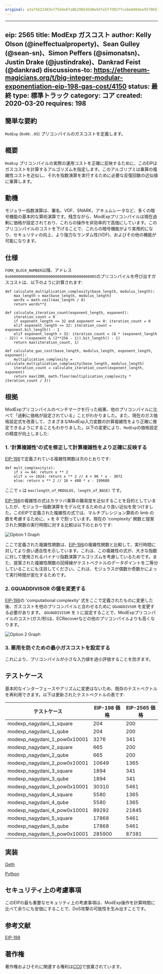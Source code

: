 ```yaml
---
original: a3a75622403e775d4e6fa0b298545d0e93fe5f7d92ffcebe8404ee9570651d7d
---
```


---
eip: 2565
title: ModExp ガスコスト
author: Kelly Olson (@ineffectualproperty)、Sean Gulley (@sean-sn)、Simon Peffers (@simonatsn)、Justin Drake (@justindrake)、Dankrad Feist (@dankrad)
discussions-to: https://ethereum-magicians.org/t/big-integer-modular-exponentiation-eip-198-gas-cost/4150
status: 最終
type: 標準トラック
category: コア
created: 2020-03-20
requires: 198
---

## 簡単な要約
`ModExp` (`0x00..05`) プリコンパイルのガスコストを定義します。

## 概要
`ModExp` プリコンパイルの実際の運用コストを正確に反映するために、このEIPはガスコストを計算するアルゴリズムを指定します。このアルゴリプミは乗算の複雑性コストを近似し、それを指数演算を実行するために必要な反復回数の近似値に乗算します。

## 動機
モジュラー指数演算は、署名、VDF、SNARK、アキュムレータなど、多くの暗号機能の基本的な算術演算です。残念ながら、ModExpプリコンパイルは現在過剰に価格が設定されており、これらの操作を非効率的で高価にしています。このプリコンパイルのコストを下げることで、これらの暗号機能がより実用的になり、セキュリティの向上、より強力なランダム性(VDF)、およびその他の機能が可能になります。

## 仕様
`FORK_BLOCK_NUMBER`以降、アドレス`0x0000000000000000000000000000000000000005`のプリコンパイルを呼び出すガスコストは、以下のように計算されます:
```
def calculate_multiplication_complexity(base_length, modulus_length):
    max_length = max(base_length, modulus_length)
    words = math.ceil(max_length / 8)
    return words**2

def calculate_iteration_count(exponent_length, exponent):
    iteration_count = 0
    if exponent_length <= 32 and exponent == 0: iteration_count = 0
    elif exponent_length <= 32: iteration_count = exponent.bit_length() - 1
    elif exponent_length > 32: iteration_count = (8 * (exponent_length - 32)) + ((exponent & (2**256 - 1)).bit_length() - 1)
    return max(iteration_count, 1)

def calculate_gas_cost(base_length, modulus_length, exponent_length, exponent):
    multiplication_complexity = calculate_multiplication_complexity(base_length, modulus_length)
    iteration_count = calculate_iteration_count(exponent_length, exponent)
    return max(200, math.floor(multiplication_complexity * iteration_count / 3))
```

## 根拠
ModExpプリコンパイルのベンチマークを行った結果、他のプリコンパイルに比べて「過剰に価格が設定されている」ことがわかりました。また、現在のガス価格設定式を改善して、さまざまなModExp入力変数の計算複雑性をより正確に推定できるようにすることもわかりました。以下の変更により、`ModExp`の価格設定の精度が向上しました:

### 1. '計算複雑性'の式を修正して計算複雑性をより正確に反映する
[EIP-198](./eip-198.md)で定義されている複雑性関数は次のとおりです:

```
def mult_complexity(x):
    if x <= 64: return x ** 2
    elif x <= 1024: return x ** 2 // 4 + 96 * x - 3072
    else: return x ** 2 // 16 + 480 * x - 199680
```
ここで `x` は `max(length_of_MODULUS, length_of_BASE)` です。

[EIP-198](./eip-198.md)の複雑性の式はカラツバ乗算の難易度を近似することを目的としていましたが、モジュラー指数演算をモデル化するためのより良い近似を見つけました。このEIPで定義された複雑性の式では、マルチプレシジョン算術の limb の数を考慮するために、`x` を 8 で割っています。現在の 'complexity' 関数と提案された関数の実行時間に対する比較は以下のとおりです:

![Option 1 Graph](../assets/eip-2565/Complexity_Regression.png)

ここで定義された複雑性関数は、[EIP-198](./eip-198.md)の複雑性関数と比較して、実行時間に対してより良い適合性を示しています。これは、この複雑性の式が、大きな指数に対して使用されるバイナリ指数演算アルゴリズムを考慮しているためです。また、提案された複雑性関数の回帰線がテストベクトルのデータポイントを二等分していることにも注目してください。これは、モジュラスが偶数か奇数かによって実行時間が変化するためです。

### 2. GQUADDIVISOR の値を変更する
[EIP-198](./eip-198.md)の 'computational complexity' 式をここで定義されたものに変更した後、ガスコストを他のプリコンパイルと合わせるために `QGUADDIVSOR` を変更する必要があります。 `QGUADDIVISOR` を `3` に設定することで、ModExpプリコンパイルのコスト(ガス/秒)は、ECRecoverなどの他のプリコンパイルよりも高くなります。

![Option 2 Graph](../assets/eip-2565/GQuad_Change.png)

### 3. 悪用を防ぐための最小ガスコストを設定する
これにより、プリコンパイルが小さな入力値を過小評価することを防ぎます。

## テストケース
基本的なインターフェースやアリズムに変更はないため、既存のテストベクトルを再利用できます。以下は更新されたテストベクトルの表です:

| テストケース  | EIP-198 価格 | EIP-2565 価格 |
| ------------- | ------------- | ------------- |
| modexp_nagydani_1_square | 204  | 200  |
| modexp_nagydani_1_qube | 204  | 200  |
| modexp_nagydani_1_pow0x10001 | 3276  | 341  |
| modexp_nagydani_2_square  | 665  | 200  |
| modexp_nagydani_2_qube  | 665  | 200  |
| modexp_nagydani_2_pow0x10001  | 10649  | 1365  |
| modexp_nagydani_3_square  | 1894  | 341  |
| modexp_nagydani_3_qube  | 1894  | 341  |
| modexp_nagydani_3_pow0x10001  | 30310  | 5461  |
| modexp_nagydani_4_square  | 5580  | 1365  |
| modexp_nagydani_4_qube  | 5580  | 1365  |
| modexp_nagydani_4_pow0x10001  | 89292  | 21845  |
| modexp_nagydani_5_square  | 17868  | 5461  |
| modexp_nagydani_5_qube  | 17868  | 5461  |
| modexp_nagydani_5_pow0x10001  | 285900 | 87381  |

## 実装
[Geth](https://github.com/ethereum/go-ethereum/pull/21607)

[Python](https://gist.github.com/ineffectualproperty/60e34f15c31850c5b60c8cf3a28cd423)

## セキュリティ上の考慮事項
このEIPの最も重要なセキュリティ上の考慮事項は、ModExp操作を計算時間に比べて余りにも安価にすることで、DoS攻撃の可能性を生み出すことです。

## 参考文献
[EIP-198](./eip-198.md) 

## 著作権
著作権およびそれに関連する権利は[CC0](../LICENSE.md)で放棄されています。